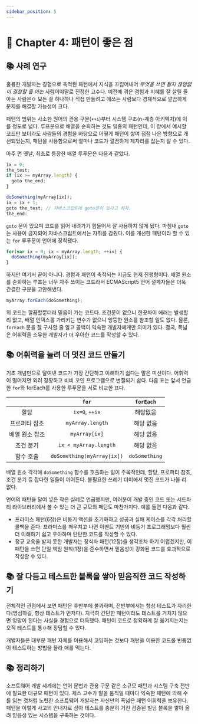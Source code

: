 ```yaml
---
sidebar_position: 5
---
```


# 🌈 Chapter 4: 패턴이 좋은 점

## 📚 사례 연구
훌륭한 개발자는 경험으로 축적된 패턴에서 지식을 끄집어내어 *무엇을 쓰면 될지 끊임없이 결정할 줄 아는* 사람이야말로 진정한 고수다. 예전에 겪은 겸험과 지혜를 잘 살릴 줄 아는 사람은ㅇ 모든 걸 하나하나 직접 만들려고 애쓰는 사람보다 경제적으로 깔끔하게 문제를 해결할 가능성이 크다.   

패턴의 범위는 사소한 원어의 관용 구문(`++i`)부터 시스템 구조(n-계층 아키텍처)에 이를 정도로 넓다. 루프문으로 배열을 순회하는 것도 일종의 패턴인데, 이 장에서 예시할 코드만 보더라도 사람들의 경험을 바탕으로 어떻게 패턴이 쌓여 점점 나은 방향으로 개선되었는지, 패턴을 사용함으로써 얼마나 코드가 깔끔하게 제자리를 잡는지 알 수 있다.   

아주 먼 옛날, 최초로 등장한 배열 루푸문은 다음과 같았다.

```js
ix = 0;
the_test;
if (ix >= myArray.length) {
  goto the_end;
}

doSomething(myArray[ix]);
ix = ix + 1;
goto the_test; // 자바스크립트에 goto문이 있다고 하자.
the_end:
```

`goto` 문이 있으며 코드를 읽어 내려가기 힘들어서 잘 사용하지 않게 됐다. 마침내 `goto`는 사용이 금지되어 자바스크립트에서는 자취를 감췄다. 이를 개선한 패턴이라 할 수 있는 `for` 루푸문이 언어에 장착됐다.

```js
for(var ix = 0; ix < myArray.length; ++ix) {
  doSomething(myArray[ix]);
}
```

하지만 여기서 끝이 아니다. 경험과 패턴이 축적되는 지금도 현재 진행형이다. 배열 원소를 순회하는 루프는 너무 자주 쓰이는 코드라서 ECMAScript5 언어 설계자들은 더욱 간결한 구문을 고안해냈다.

```js
myArray.forEach(doSomething);
```

위 코드는 깔끔할뿐더러 믿음이 가는 코드다. 조건문이 없으니 한끗차이 에러는 발생할 리 없고, 배열 인덱스를 가리키는 변수가 없으니 엉뚱한 원소를 참조할 일도 없다. 물론, `forEach` 문을 잘 구사할 줄 알고 콜백이 익숙한 개발자에게만 의미가 있다. 결국, 폭넓은 어휘력을 소유한 개발자가 더 우아한 코드를 작성할 수 있다.

## 📚 어휘력을 늘려 더 멋진 코드 만들기
기초 개념만으로 달여낸 코드가 가장 간단하고 이해하기 쉽다는 말은 미신이다. 어휘력이 떨어지면 외려 장황하고 비비 꼬인 프로그램으로 변질되기 쉽다. 다음 표는 앞서 언급한 `for`와 forEach를 사용한 루푸문을 서로 비교한 표다.

||`for`|`forEach`|
|:---:|:---:|:---:|
|할당|`ix=0`, `++ix`| 해당없음 |
|프로퍼티 참조|`myArray.length`|해당 없음|
|배열 원소 참조|`myArray[ix]`|해당 없음|
|조건 분기|`ix < myArray.length` |해당 없음|
|함수 호출|`doSomething(myArray[ix])`|`doSomething`|

배열 원소 각각에 `doSomething` 함수를 호출하는 일이 주목적인데, 할당, 프로퍼티 참조, 조건 분기 등 잡다한 일들이 끼어든다. 불필요한 쓰레기 더미에서 멋진 코드가 나올 리 없다.   

언어의 패턴을 달여 넣은 작은 실례로 언급했지만, 여러분이 개발 중인 코드 또는 서드파티 라이브러리에서 볼 수 있는 더 큰 규모의 패턴도 마찬가지다. 예를 들면 다음과 같다.
- 프라미스 패턴(6장)은 비동기 액션을 초기화하고 성공과 실패 케이스를 각각 처리할 콜백을 준다. 프라미스를 깨우치고 나면 이벤트 기반의 비동기 프로그래밍보다 훨씬 더 이해하기 쉽고 우아하며 탄탄한 코드를 작성할 수 있다.
- 정규 교육을 받지 못한 개발자는 장식자 패턴(12장)을 생각조차 하기 어렵겠지만, 이 패턴을 쓰면 단일 책임 원칙(1장)을 준수하면서 믿음성이 강화된 코드를 효과적으로 작성할 수 있다.

## 📚 잘 다듬고 테스트한 블록을 쌓아 믿음직한 코드 작성하기
전체적인 관점에서 보면 패턴은 후반부에 불과하며, 전반부에서는 항상 테스트가 자리한다(명심하길, 항상 테스트가 먼저다). 지극히 간단한 패턴이라도 테스트를 거치지 않으면 엉망이 된다는 사실을 경험으로 터득했다. 패턴이 코드로 정확하게 잘 옮겨지는지는 오직 테스트를 통ㅇ해 장담할 수 있다.   

개발자들은 대부분 패턴 자체를 이용해서 코딩하는 것보다 패턴을 이용한 코드를 빈틈없이 테스트하는 방법을 몰라 애를 먹는다.

## 📚 정리하기
소프트웨어 개발 세계에는 언어 문법과 관용 구문 같은 소규모 패턴과 시스템 구축 전반에 필요한 대규모 패턴이 있다. 체스 고수가 말을 움직일 때마다 익숙한 패턴에 의해 수를 읽는 것처럼 노련한 소프트웨어 개발자는 자신만의 폭넓은 패턴 어휘력을 보유한다. 패턴을 이렇게 사고의 안내자로 삼아 테스트를 충분히 거친 검증된 빌딩 블록을 쌓아 올려 믿음성 있는 시스템을 구축하는 것이다.
